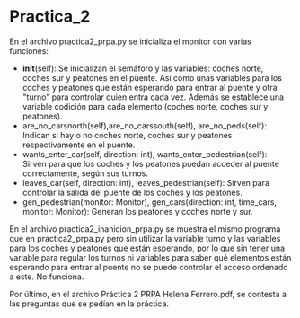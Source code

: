 # Practica_2
En el archivo practica2_prpa.py se inicializa el monitor con varias funciones:
  - __init__(self): Se inicializan el semáforo y las variables: coches norte, coches sur y peatones en el puente. Así como unas variables para los coches y peatones que están esperando para entrar al puente y otra "turno" para controlar quien entra cada vez. Además se establece una variable codición para cada elemento (coches norte, coches sur y peatones).
  - are_no_carsnorth(self),are_no_carssouth(self), are_no_peds(self): Indican si hay o no coches norte, coches sur y peatones respectivamente en el puente.
  - wants_enter_car(self, direction: int), wants_enter_pedestrian(self):  Sirven para que los coches y los peatones puedan acceder al puente correctamente, según sus turnos.
  - leaves_car(self, direction: int), leaves_pedestrian(self):  Sirven para controlar la salida del puente de los coches y los peatones.
  - gen_pedestrian(monitor: Monitor), gen_cars(direction: int, time_cars, monitor: Monitor): Generan los peatones y coches norte y sur.

En el archivo practica2_inanicion_prpa.py se muestra el mismo programa que en practica2_prpa.py pero sin utilizar la variable turno y las variables para los coches y peatones que están esperando, por lo que sin tener una variable para regular los turnos ni variables para saber qué elementos están esperando para entrar al puente no se puede controlar el acceso ordenado a este. No funciona.

Por último, en el archivo Práctica 2 PRPA Helena Ferrero.pdf, se contesta a las preguntas que se pedían en la práctica.
